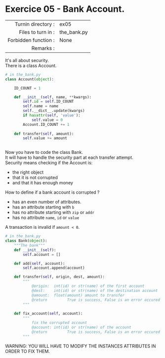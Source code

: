 # Exercice 05 - Bank Account.

|                         |                     |
| -----------------------:| ------------------- |
|   Turnin directory :    |  ex05               |
|   Files to turn in :    |  the_bank.py        |
|   Forbidden function :  |  None               |
|   Remarks :             |                     |

It's all about security.  
There is a class Account.

```py
# in the_bank.py
class Account(object):

    ID_COUNT = 1

    def __init__(self, name, **kwargs):
        self.id = self.ID_COUNT
        self.name = name
        self.__dict__.update(kwargs)
        if hasattr(self, 'value'):
            self.value = 0
        Account.ID_COUNT += 1
    
    def transfer(self, amount):
        self.value += amount
    
```

Now you have to code the class Bank.  
It will have to handle the security part at each transfer attempt.  
Security means checking if the Account is:
- the right object
- that it is not corrupted
- and that it has enough money

How to define if a bank account is corrupted ?
- has an even number of attributes.
- has an attribute starting with `b`
- has no attribute starting with `zip` or `addr`
- has no attribute `name`, `id` or `value`

A transaction is invalid if `amount < 0`.

```py
# in the_bank.py
class Bank(object):
    """The bank"""
    def __init__(self):
        self.account = []

    def add(self, account):
        self.account.append(account)

    def transfer(self, origin, dest, amount):
        """
            @origin:  int(id) or str(name) of the first account
            @dest:    int(id) or str(name) of the destination account
            @amount:  float(amount) amount to transfer
            @return         True is success, False is an error occured
        """
    
    def fix_account(self, account):
        """
            fix the corrupted account
            @account: int(id) or str(name) of the account
            @return         True is success, False is an error occured
        """
```

WARNING: YOU WILL HAVE TO MODIFY THE INSTANCES ATTRIBUTES IN ORDER TO FIX THEM.
